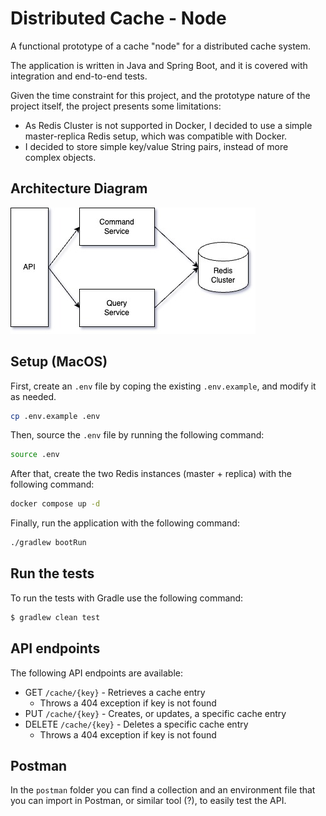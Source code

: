 # Distributed Cache - Node

A functional prototype of a cache "node" for a distributed cache system.

The application is written in Java and Spring Boot, and it is covered with integration and end-to-end tests.

Given the time constraint for this project, and the prototype nature of the project itself, the project presents some limitations:
- As Redis Cluster is not supported in Docker, I decided to use a simple master-replica Redis setup, which was compatible with Docker.
- I decided to store simple key/value String pairs, instead of more complex objects.

## Architecture Diagram

![Architecture](./images/diagrams/cache-node.jpg)

## Setup (MacOS)

First, create an `.env` file by coping the existing `.env.example`, and modify it as needed.

```sh
cp .env.example .env
```

Then, source the `.env` file by running the following command:

```sh
source .env
```

After that, create the two Redis instances (master + replica) with the following command:

```sh
docker compose up -d
```

Finally, run the application with the following command:

```sh
./gradlew bootRun
```

## Run the tests
To run the tests with Gradle use the following command:

```sh
$ gradlew clean test
```

## API endpoints

The following API endpoints are available:

- GET `/cache/{key}` - Retrieves a cache entry
  - Throws a 404 exception if key is not found
- PUT `/cache/{key}` - Creates, or updates, a specific cache entry
- DELETE `/cache/{key}` - Deletes a specific cache entry
  - Throws a 404 exception if key is not found

## Postman

In the `postman` folder you can find a collection and an environment file that you can import in Postman, or similar tool (?), to easily test the API.
